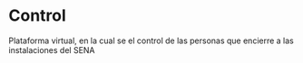 # Control
Plataforma virtual, en la cual se el control de las personas que encierre a las instalaciones del SENA
